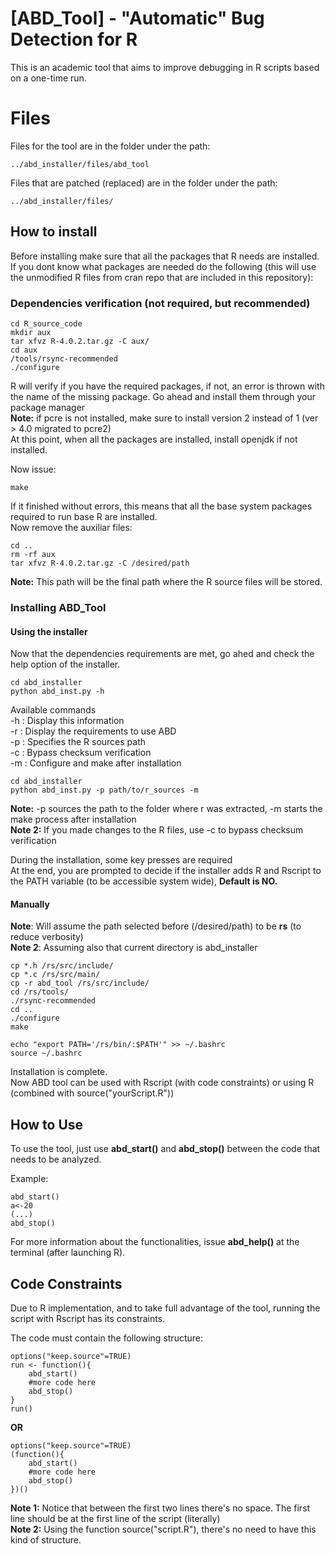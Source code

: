 # [ABD_Tool] - "Automatic" Bug Detection for R

This is an academic tool that aims to improve debugging in R scripts based on a one-time run.


# Files
Files for the tool are in the folder under the path:
```
../abd_installer/files/abd_tool
```

Files that are patched (replaced) are in the folder under the path:
```
../abd_installer/files/
```

## How to install
Before installing make sure that all the packages that R needs are installed.</br>
If you dont know what packages are needed do the following (this will use the unmodified R files from cran repo that are included in this repository):

### Dependencies verification (not required, but recommended)
```
cd R_source_code
mkdir aux
tar xfvz R-4.0.2.tar.gz -C aux/
cd aux
/tools/rsync-recommended
./configure 
```
R will verify if you have the required packages, if not, an error is thrown with the name of the missing package. Go ahead and install them through your package manager</br>
**Note:** if pcre is not installed, make sure to install version 2 instead of 1 (ver > 4.0 migrated to pcre2) </br>
At this point, when all the packages are installed, install openjdk if not installed. </br>

Now issue:
```
make
```
If it finished without errors, this means that all the base system packages required to run base R are installed. </br>
Now remove the auxiliar files:
```
cd ..
rm -rf aux
tar xfvz R-4.0.2.tar.gz -C /desired/path
```
**Note:** This path will be the final path where the R source files will be stored. </br>

### Installing ABD_Tool

#### Using the installer
Now that the dependencies requirements are met, go ahed and check the help option of the installer. </br>

```
cd abd_installer
python abd_inst.py -h
```

Available commands</br>
        -h : Display this information</br>
        -r : Display the requirements to use ABD</br>
        -p : Specifies the R sources path</br>
        -c : Bypass checksum verification</br>
        -m : Configure and make after installation</br>



```
cd abd_installer
python abd_inst.py -p path/to/r_sources -m
```
**Note:** -p sources the path to the folder where r was extracted, -m starts the make process after installation </br>
**Note 2:** If you made changes to the R files, use -c to bypass checksum verification</br>

During the installation, some key presses are required</br>
At the end, you are prompted to decide if the installer adds R and Rscript to the PATH variable (to be accessible system wide), <b>Default is NO. </b></br>

#### Manually

**Note**: Will assume the path selected before (/desired/path) to be <b>rs</b> (to reduce verbosity)</br>
**Note 2**: Assuming also that current directory is abd_installer
```
cp *.h /rs/src/include/
cp *.c /rs/src/main/
cp -r abd_tool /rs/src/include/
cd /rs/tools/
./rsync-recommended
cd ..
./configure
make

echo "export PATH='/rs/bin/:$PATH'" >> ~/.bashrc
source ~/.bashrc
```
Installation is complete. </br>
Now ABD tool can be used with Rscript (with code constraints) or using R (combined with source("yourScript.R"))</br>

## How to Use
To use the tool, just use **abd_start()** and **abd_stop()** between the code that needs to be analyzed.

Example:
```
abd_start()
a<-20
(...)
abd_stop()
```

For more information about the functionalities, issue **abd_help()** at the terminal (after launching R).
## Code Constraints

Due to R implementation, and to take full advantage of the tool, running the script with Rscript has its constraints.

The code must contain the following structure:
```
options("keep.source"=TRUE)
run <- function(){
	abd_start()
	#more code here
	abd_stop()
}
run()
```
**OR**

```
options("keep.source"=TRUE)
(function(){
	abd_start()
	#more code here
	abd_stop()
})()
```
**Note 1:** Notice that between the first two lines there's no space. The first line should be at the first line of the script (literally)</br>
**Note 2:** Using the function source("script.R"), there's no need to have this kind of structure.

